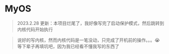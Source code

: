 # MyOS

> 2023.2.28 更新：本项目烂尾了，我好像写完了启动保护模式，然后跳转到内核代码开始执行

> 说好的写内核，然而内核代码是一笔没动，只完成了开机前的操作。。。😭等下辈子再填坑吧，因为我已经看不懂我写的东西了
